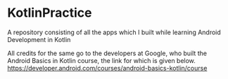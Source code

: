# KotlinPractice
A repository consisting of all the apps which I built while learning Android Development in Kotlin

All credits for the same go to the developers at Google, who built the Android Basics in Kotlin course, the link for which is given below.
https://developer.android.com/courses/android-basics-kotlin/course
